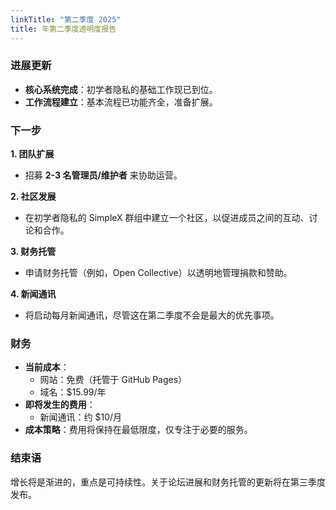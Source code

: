 ```yaml
---
linkTitle: "第二季度 2025"
title: 年第二季度透明度报告
---
```

### 进展更新
- **核心系统完成**：初学者隐私的基础工作现已到位。  
- **工作流程建立**：基本流程已功能齐全，准备扩展。  

### 下一步
**1. 团队扩展**  
- 招募 **2-3 名管理员/维护者** 来协助运营。  

**2. 社区发展**  
- 在初学者隐私的 SimpleX 群组中建立一个社区，以促进成员之间的互动、讨论和合作。

**3. 财务托管**  
- 申请财务托管（例如，Open Collective）以透明地管理捐款和赞助。

**4. 新闻通讯**  
- 将启动每月新闻通讯，尽管这在第二季度不会是最大的优先事项。

### 财务
- **当前成本**：
  - 网站：免费（托管于 GitHub Pages）
  - 域名：$15.99/年
- **即将发生的费用**：
  - 新闻通讯：约 $10/月
- **成本策略**：费用将保持在最低限度，仅专注于必要的服务。  

### 结束语
增长将是渐进的，重点是可持续性。关于论坛进展和财务托管的更新将在第三季度发布。  
